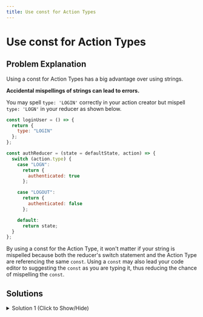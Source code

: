 ```yaml
---
title: Use const for Action Types
---
```

# Use const for Action Types

## Problem Explanation

Using a const for Action Types has a big advantage over using strings.

__Accidental mispellings of strings can lead to errors.__

You may spell `type: 'LOGIN'` correctly in your action creator but mispell `type: 'LOGN'` in your reducer as shown below.


```javascript
const loginUser = () => {
  return {
    type: "LOGIN"
  };
};

const authReducer = (state = defaultState, action) => {
  switch (action.type) {
    case "LOGN":
      return {
        authenticated: true
      };

    case "LOGOUT":
      return {
        authenticated: false
      };

    default:
      return state;
  }
};
```

By using a const for the Action Type, it won't matter if your string is mispelled because both the reducer's switch statement and the Action Type are referencing the same `const`. Using a `const` may also lead your code editor to suggesting the `const` as you are typing it, thus reducing the chance of mispelling the `const`. 

## Solutions

<details><summary>Solution 1 (Click to Show/Hide)</summary>

```javascript
const LOGIN = "blahblahblah";
const LOGOUT = "wahwahwahwah";

const loginUser = () => {
  return {
    type: LOGIN
  };
};

const logoutUser = () => {
  return {
    type: LOGOUT
  };
};

const authReducer = (state = defaultState, action) => {
  switch (action.type) {
    case LOGIN:
      return {
        authenticated: true
      };

    case LOGOUT:
      return {
        authenticated: false
      };

    default:
      return state;
  }
};
```
</details>
